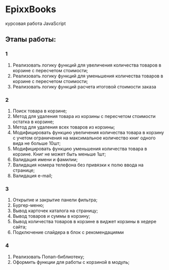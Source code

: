 # EpixxBooks
курсовая работа JavaScript

## Этапы работы:
### 1
1. Реализовать логику функций для увеличения количества товаров в корзине с пересчетом стоимости;
2. Реализовать логику функций для уменьшения количества товаров в корзине с пересчетом стоимости;
3. Реализовать логику функций расчета итоговой стоимости заказа

### 2
1. Поиск товара в корзине;
2. Метод для удаления товара из корзины с пересчетом стоимости остатка в корзине;
3. Метод для удаления всех товаров из корзины;
4. Модифицировать функцию увеличения количества товара в корзину с учетом ограничения на максимальное количество книг одного вида не больше 10шт;
5. Модифицировать функцию уменьшения количества товара в корзине. Книг не может быть меньше 1шт;
6. Валидация имени и фамилии;
7. Валидация номера телефона без привязки к полю ввода на странице;
8. Валидация e-mail;

### 3
1. Открытие и закрытие панели фильтра;
2. Бургер-меню;
3. Вывод карточек каталога на страницу;
4. Вывод товаров и суммы в корзину;
5. Вывод количества товаров в корзине в виджет корзины в хедере сайта;
6. Подключение слайдера в блок с рекомендациями

### 4
1. Реализовать Попап-библиотеку;
2. Оформить функции для работы с корзиной в модуль;
